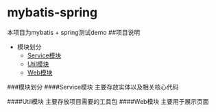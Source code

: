 # mybatis-spring
本项目为mybatis + spring测试demo
##<a name="index"/>项目说明
* 模块划分
  * [Service模块](#service)
  * [Util模块](#util)
  * [Web模块](#web)

###模块划分
<a name="service">
 ####Service模块
主要存放实体以及相关核心代码

<a name="util">
 ####Util模块
主要存放项目需要的工具包

<a name="web">
 ####Web模块
主要用于展示页面
